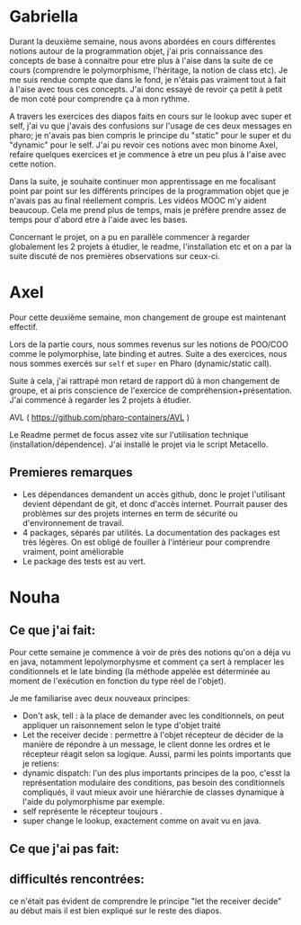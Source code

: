 
# Gabriella 


Durant la deuxième semaine, nous avons abordées en cours différentes notions autour de la programmation objet, j'ai pris connaissance des concepts de base à connaitre pour etre plus à l'aise dans la suite de ce cours (comprendre le polymorphisme, l'héritage, la notion de class etc). Je me suis rendue compte que dans le fond, je n'étais pas vraiment tout à fait à l'aise avec tous ces concepts. J'ai donc essayé de revoir ça petit à petit de mon coté pour comprendre ça à mon rythme. 

A travers les exercices des diapos faits en cours sur le lookup avec super et self, j'ai vu que j'avais des confusions sur l'usage de ces deux messages en pharo; je n'avais pas bien compris le principe du "static" pour le super et du "dynamic" pour le self.
J'ai pu revoir ces notions avec mon binome Axel, refaire quelques exercices et je commence à etre un peu plus à l'aise avec cette notion.

Dans la suite, je souhaite continuer mon apprentissage en me focalisant point par point sur les différents principes de la programmation objet que je n'avais pas au final réellement compris. Les vidéos MOOC m'y aident beaucoup. Cela me prend plus de temps, mais je préfère prendre assez de temps pour d'abord etre à l'aide avec les bases.

Concernant le projet, on a pu en parallèle commencer à regarder globalement les 2 projets à étudier, le readme, l'installation etc et on a par la suite discuté de nos premières observations sur ceux-ci.


# Axel 

Pour cette deuxième semaine, mon changement de groupe est maintenant effectif.

Lors de la partie cours, nous sommes revenus sur les notions de POO/COO comme le polymorphise, late binding et autres. Suite a des exercices, nous nous sommes exercés sur `self` et `super` en Pharo (dynamic/static call).

Suite à cela, j'ai rattrapé mon retard de rapport dû à mon changement de groupe, et ai pris conscience de l'exercice de compréhension+présentation. J'ai commencé à regarder les 2 projets à étudier.

AVL ( https://github.com/pharo-containers/AVL )

Le Readme permet de focus assez vite sur l'utilisation technique (installation/dépendence). J'ai installé le projet via le script Metacello.

## Premieres remarques

  - Les dépendances demandent un accès github, donc le projet l'utilisant devient dépendant de git, et donc d'accès internet. Pourrait pauser des problèmes sur des projets internes en term de sécurité ou d'environnement de travail.
  - 4 packages, séparés par utilités. La documentation des packages est très légères. On est obligé de fouiller à l'intérieur pour comprendre vraiment, point améliorable
  - Le package des tests est au vert.


# Nouha

## Ce que j'ai fait:
Pour cette semaine je commence à voir de près des notions qu'on a déja vu en java, notamment lepolymorphysme et comment ça sert à remplacer les conditionnels  et le late binding (la méthode appelée est déterminée au moment de l'exécution en fonction du type réel de l'objet).

Je me familiarise avec deux nouveaux principes:
- Don't ask, tell : à la place de demander avec les conditionnels, on peut appliquer un raisonnement selon le type d'objet traité 
- Let the receiver decide : permettre à l'objet récepteur de décider de la manière de répondre à un message, le client donne les ordres et le récepteur réagit selon sa logique. 
Aussi, parmi les points importants que je retiens:
- dynamic dispatch: l'un des plus importants principes de la poo, c'esst la représentation modulaire des conditions, pas besoin des conditionnels compliqués, il vaut mieux avoir une hiérarchie de classes dynamique à l'aide du polymorphisme par exemple.
- self représente le récepteur toujours .
- super change le lookup, exactement comme on avait vu en java.

## Ce que j'ai pas fait:


## difficultés rencontrées:
ce n'était pas évident de comprendre le principe "let the receiver decide" au début mais il est bien expliqué sur le reste des diapos.

